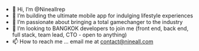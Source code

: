 - 👋 Hi, I’m @Nineallrep
- 👀 I’m building the ultimate mobile app for indulging lifestyle experiences 
- 🌱 I’m passionate about bringing a total gamechanger to the industry
- 💞️ I’m looking to BANGKOK developers to join me (front end, back end, full stack, team lead, CTO - open to anything)
- 📫 How to reach me ... email me at contact@nineall.com

<!---
Nineallrep/Nineallrep is a ✨ special ✨ repository because its `README.md` (this file) appears on your GitHub profile.
You can click the Preview link to take a look at your changes.
--->
